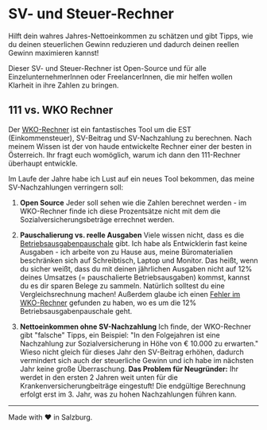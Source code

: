 # SV- und Steuer-Rechner

Hilft dein wahres Jahres-Nettoeinkommen zu schätzen und gibt Tipps, wie du deinen steuerlichen Gewinn reduzieren und dadurch deinen reellen Gewinn maximieren kannst!

Dieser SV- und Steuer-Rechner ist Open-Source und für alle EinzelunternehmerInnen oder FreelancerInnen, die mir helfen wollen Klarheit in ihre Zahlen zu bringen.



## 111 vs. WKO Rechner

Der [WKO-Rechner](https://svrechner.wko.at/) ist ein fantastisches Tool um die EST (Einkommensteuer), SV-Beitrag und SV-Nachzahlung zu berechnen. Nach meinem Wissen ist der von haude entwickelte Rechner einer der besten in Österreich.
Ihr fragt euch womöglich, warum ich dann den 111-Rechner überhaupt entwickle.

Im Laufe der Jahre habe ich Lust auf ein neues Tool bekommen, das meine SV-Nachzahlungen verringern soll:

1. **Open Source**
Jeder soll sehen wie die Zahlen berechnet werden - im WKO-Rechner finde ich diese Prozentsätze nicht mit dem die Sozialversicherungsbeträge errechnet werden.

2. **Pauschalierung vs. reelle Ausgaben**
Viele wissen nicht, dass es die [Betriebsausgabenpauschale](https://www.wko.at/service/steuern/Die_Basispauschalierung.html) gibt. Ich habe als Entwicklerin fast keine Ausgaben - ich arbeite von zu Hause aus, meine Büromaterialien beschränken sich auf Schreibtisch, Laptop und Monitor. Das heißt, wenn du sicher weißt, dass du mit deinen jährlichen Ausgaben nicht auf 12% deines Umsatzes (= pauschalierte Betriebsausgaben) kommst, kannst du es dir sparen Belege zu sammeln. Natürlich solltest du eine Vergleichsrechnung machen! Außerdem glaube ich einen [Fehler im WKO-Rechner](https://www.facebook.com/groups/amici.delle.sva/permalink/3764616033599817/) gefunden zu haben, wo es um die 12% Betriebsausgabenpauschale geht.

3. **Nettoeinkommen ohne SV-Nachzahlung**
Ich finde, der WKO-Rechner gibt "falsche" Tipps, ein Beispiel: "In den Folgejahren ist eine Nachzahlung zur Sozialversicherung in Höhe von € 10.000 zu erwarten." Wieso nicht gleich für dieses Jahr den SV-Beitrag erhöhen, dadurch vermindert sich auch der steuerliche Gewinn und ich habe im nächsten Jahr keine große Überraschung.
**Das Problem für Neugründer:** Ihr werdet in den ersten 2 Jahren weit unten für die Krankenversicherungbeiträge eingestuft! Die endgültige Berechnung erfolgt erst im 3. Jahr, was zu hohen Nachzahlungen führen kann.



---

Made with ❤ in Salzburg.

